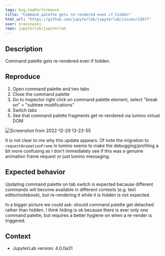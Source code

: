 ```yaml
---
tags: bug,tagPerformance
title: "Command palette gets re-rendered even if hidden"
html_url: "https://github.com/jupyterlab/jupyterlab/issues/13677"
user: krassowski
repo: jupyterlab/jupyterlab
---
```


## Description

Command palette gets re-rendered even if hidden.

## Reproduce

<!--Describe step-by-step instructions to reproduce the behavior-->

1. Open command palette and two tabs
2. Close the command palette
3. Go to inspector right click on command palette element, select "break on" > "subtree modifications"
4. Switch tabs
5. See that command palette fragments get re-rendered via lumino virtual DOM

![Screenshot from 2022-12-29 13-23-55](https://user-images.githubusercontent.com/5832902/209961278-164071f9-3032-4091-af3e-84102658cbcb.png)

It is not clear to me why this update appears. Of note the migration to `requestAnimationFrame` in lumino seems to make the debugging/profiling a bit more confusing as I don't immediately see if this was a genuine animation frame request or just lumino messaging.

## Expected behavior

Updating command palette on tab switch is expected because different commands will become available in different contexts (e.g. text editor/notebook), but re-rendering it while it is hidden is not expected.

In a bigger picture we could ask: should command palette get detached rather than hidden. I think hiding is ok because there is ever only one command palette, but requires a better hygiene on when a re-render is triggered.

## Context

- JupyterLab version: 4.0.0a31